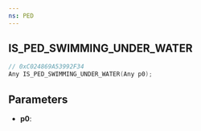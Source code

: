 ```yaml
---
ns: PED
---
```

## IS_PED_SWIMMING_UNDER_WATER

```c
// 0xC024869A53992F34
Any IS_PED_SWIMMING_UNDER_WATER(Any p0);
```

## Parameters
* **p0**:
